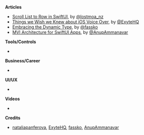 
**Articles**

* [Scroll List to Row in SwiftUI](https://lostmoa.com/blog/ScrollListToRowInSwiftUI/), by [@lostmoa_nz](https://twitter.com/lostmoa_nz)
* [Things we Wish we Knew about iOS Voice Over](https://exyte.com/blog/things-we-wish-we-knew-about-ios-voice-over), by [@ExyteHQ](https://twitter.com/ExyteHQ)
* [Embracing the Dynamic Type](https://kristaps.me/embracing-dynamic-type/), by [@fassko](https://twitter.com/fassko)
* [MVI Architecture for SwiftUI Apps](https://medium.com/better-programming/mvi-architecture-for-swiftui-apps-cff44428394), by [@AnupAmmanavar](https://twitter.com/AnupAmmanavar)

**Tools/Controls**

*

**Business/Career**

*

**UI/UX**

*

**Videos**

* 

**Credits**

* [nataliapanferova](https://github.com/nataliapanferova), [ExyteHQ](https://github.com/exyte), [fassko](https://github.com/fassko), [AnupAmmanavar](https://github.com/AnupAmmanavar)

